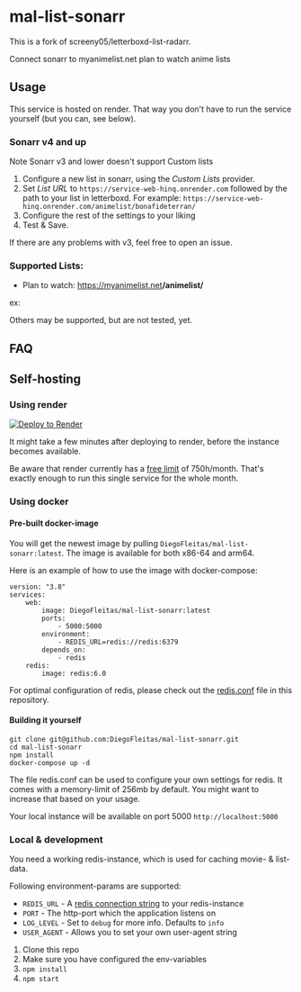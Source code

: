 # mal-list-sonarr

This is a fork of screeny05/letterboxd-list-radarr.

Connect sonarr to myanimelist.net plan to watch anime lists

## Usage

This service is hosted on render. That way you don't have to run the service yourself (but you can, see below).

### Sonarr v4 and up

Note Sonarr v3 and lower doesn't support Custom lists

1. Configure a new list in sonarr, using the _Custom Lists_ provider.
2. Set _List URL_ to `https://service-web-hinq.onrender.com` followed by the path to your list in letterboxd. For example: `https://service-web-hinq.onrender.com/animelist/bonafideterran/`
3. Configure the rest of the settings to your liking
4. Test & Save.

If there are any problems with v3, feel free to open an issue.

### Supported Lists:

-   Plan to watch: https://myanimelist.net<b>/animelist/<username></b>

ex:

Others may be supported, but are not tested, yet.

## FAQ

## Self-hosting

### Using render

[![Deploy to Render](https://render.com/images/deploy-to-render-button.svg)](https://render.com/deploy)

It might take a few minutes after deploying to render, before the instance becomes available.

Be aware that render currently has a [free limit](https://render.com/docs/free) of 750h/month. That's exactly enough to run this single service for the whole month.

### Using docker

#### Pre-built docker-image

You will get the newest image by pulling `DiegoFleitas/mal-list-sonarr:latest`. The image is available for both x86-64 and arm64.

Here is an example of how to use the image with docker-compose:

```
version: "3.8"
services:
    web:
        image: DiegoFleitas/mal-list-sonarr:latest
        ports:
            - 5000:5000
        environment:
            - REDIS_URL=redis://redis:6379
        depends_on:
            - redis
    redis:
        image: redis:6.0
```

For optimal configuration of redis, please check out the [redis.conf](redis.conf) file in this repository.

#### Building it yourself

```
git clone git@github.com:DiegoFleitas/mal-list-sonarr.git
cd mal-list-sonarr
npm install
docker-compose up -d
```

The file redis.conf can be used to configure your own settings for redis. It comes with a memory-limit of 256mb by default. You might want to increase that based on your usage.

Your local instance will be available on port 5000 `http://localhost:5000`

### Local & development

You need a working redis-instance, which is used for caching movie- & list-data.

Following environment-params are supported:

-   `REDIS_URL` - A [redis connection string](https://github.com/ServiceStack/ServiceStack.Redis#redis-connection-strings) to your redis-instance
-   `PORT` - The http-port which the application listens on
-   `LOG_LEVEL` - Set to `debug` for more info. Defaults to `info`
-   `USER_AGENT` - Allows you to set your own user-agent string

1. Clone this repo
2. Make sure you have configured the env-variables
3. `npm install`
4. `npm start`
